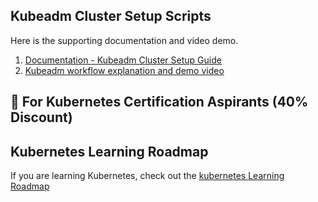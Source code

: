 ## Kubeadm Cluster Setup Scripts

Here is the supporting documentation and video demo.

1. [Documentation - Kubeadm Cluster Setup Guide](https://devopscube.com/setup-kubernetes-cluster-kubeadm/)
2. [Kubeadm workflow explanation and demo video](https://youtu.be/xX52dc3u2HU)

## 🚀 For Kubernetes Certification Aspirants (40% Discount)


## Kubernetes Learning Roadmap

If you are learning Kubernetes, check out the [kubernetes Learning Roadmap](https://github.com/techiescamp/kubernetes-learning-path)

